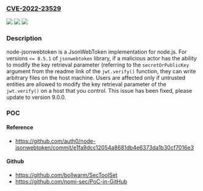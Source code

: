 ### [CVE-2022-23529](https://cve.mitre.org/cgi-bin/cvename.cgi?name=CVE-2022-23529)
![](https://img.shields.io/static/v1?label=Product&message=node-jsonwebtoken&color=blue)
![](https://img.shields.io/static/v1?label=Version&message=%3D%20%3C%3D%208.5.1%20&color=brighgreen)
![](https://img.shields.io/static/v1?label=Vulnerability&message=CWE-20%3A%20Improper%20Input%20Validation&color=brighgreen)

### Description

node-jsonwebtoken is a JsonWebToken implementation for node.js. For versions `<= 8.5.1` of `jsonwebtoken` library, if a malicious actor has the ability to modify the key retrieval parameter (referring to the `secretOrPublicKey` argument from the readme link of the `jwt.verify()` function, they can write arbitrary files on the host machine. Users are affected only if untrusted entities are allowed to modify the key retrieval parameter of the `jwt.verify()` on a host that you control. This issue has been fixed, please update to version 9.0.0.

### POC

#### Reference
- https://github.com/auth0/node-jsonwebtoken/commit/e1fa9dcc12054a8681db4e6373da1b30cf7016e3

#### Github
- https://github.com/bollwarm/SecToolSet
- https://github.com/nomi-sec/PoC-in-GitHub

